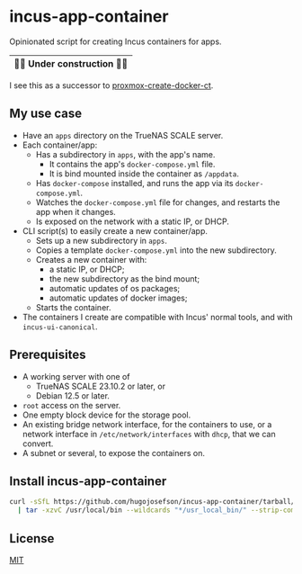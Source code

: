 # incus-app-container

Opinionated script for creating Incus containers for apps.

| 🚧️👷 Under construction 👷🚧️ |
| ---------------------------- |

I see this as a successor to
[proxmox-create-docker-ct](https://github.com/hugojosefson/proxmox-create-docker-ct).

## My use case

- Have an `apps` directory on the TrueNAS SCALE server.
- Each container/app:
  - Has a subdirectory in `apps`, with the app's name.
    - It contains the app's `docker-compose.yml` file.
    - It is bind mounted inside the container as `/appdata`.
  - Has `docker-compose` installed, and runs the app via its
    `docker-compose.yml`.
  - Watches the `docker-compose.yml` file for changes, and restarts the app when
    it changes.
  - Is exposed on the network with a static IP, or DHCP.
- CLI script(s) to easily create a new container/app.
  - Sets up a new subdirectory in `apps`.
  - Copies a template `docker-compose.yml` into the new subdirectory.
  - Creates a new container with:
    - a static IP, or DHCP;
    - the new subdirectory as the bind mount;
    - automatic updates of os packages;
    - automatic updates of docker images;
  - Starts the container.
- The containers I create are compatible with Incus' normal tools, and with
  `incus-ui-canonical`.

## Prerequisites

- A working server with one of
  - TrueNAS SCALE 23.10.2 or later, or
  - Debian 12.5 or later.
- `root` access on the server.
- One empty block device for the storage pool.
- An existing bridge network interface, for the containers to use, or a network
  interface in `/etc/network/interfaces` with `dhcp`, that we can convert.
- A subnet or several, to expose the containers on.

## Install incus-app-container

```sh
curl -sSfL https://github.com/hugojosefson/incus-app-container/tarball/main \
  | tar -xzvC /usr/local/bin --wildcards "*/usr_local_bin/" --strip-components=2
```

## License

[MIT](LICENSE)
